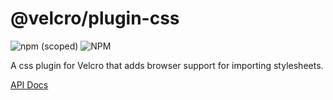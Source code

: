 # @velcro/plugin-css

![npm (scoped)](https://img.shields.io/npm/v/@velcro/plugin-css?style=flat-square)
![NPM](https://img.shields.io/npm/l/@velcro/plugin-css?style=flat-square)

A css plugin for Velcro that adds browser support for importing stylesheets.

[API Docs](https://github.com/ggoodman/velcro/tree/v0.37.0/docs/plugin-css.md)
